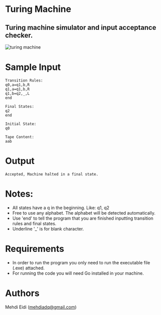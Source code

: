 # Turing Machine
## Turing machine simulator and input acceptance checker.

![turing machine](https://www.sciencealert.com/images/2019-06/turing-machine.jpg)


# Sample Input
```
Transition Rules:
q0,a=q1,b,R
q1,a=q1,b,R
q1,b=q2,_,L
end

Final States:
q2
end

Initial State:
q0

Tape Content:
aab
```

# Output
```
Accepted, Machine halted in a final state.
```

# Notes:
* All states have a q in the beginning. Like: q1, q2
* Free to use any alphabet. The alphabet will be detected automatically.
* Use 'end' to tell the program that you are finished inputting transition rules and final states.
* Underline '_' is for blank character.

# Requirements 
* In order to run the program you only need to run the executable file (.exe) attached.
* For running the code you will need Go installed in your machine.

# Authors
Mehdi Eidi (mehdiadq@gmail.com)

